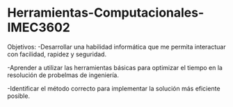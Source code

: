 # Herramientas-Computacionales-IMEC3602


Objetivos:
-Desarrollar una habilidad informática que me permita interactuar con facilidad, rapidez y seguridad.

-Aprender a utilizar las herramientas básicas para optimizar el tiempo en la resolución de probelmas de ingeniería.

-Identificar el método correcto para implementar la solución más eficiente posible.
